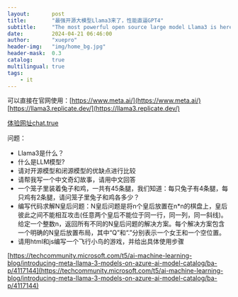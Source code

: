 ```yaml
---
layout:       post
title:        "最强开源大模型Llama3来了，性能直逼GPT4"
subtitle:     "The most powerful open source large model Llama3 is here, its performance is close to GPT4"
date:         2024-04-21 06:46:00
author:       "xuepro"
header-img:   "img/home_bg.jpg"
header-mask:  0.3
catalog:      true
multilingual: true
tags:
    - it
---
```


可以直接在官网使用：[https://www.meta.ai/](https://www.meta.ai/)
[https://llama3.replicate.dev/](https://llama3.replicate.dev/)

[体验网址chat.true](https://chat.tune.app/)

问题：
 - Llama3是什么？
 - 什么是LLM模型?
 - 请对开源模型和闭源模型的优缺点进行比较
 - 请帮我写一个中文奇幻故事，请用中文回答
 - 一个笼子里装着兔子和鸡，一共有45条腿，我们知道：每只兔子有4条腿，每只鸡有2条腿，请问笼子里兔子和鸡各多少？
 -  编写代码求解N皇后问题：N皇后问题是将n个皇后放置在n*n的棋盘上，皇后彼此之间不能相互攻击(任意两个皇后不能位于同一行，同一列，同一斜线)。给定一个整数n，返回所有不同的N皇后问题的解决方案。每个解决方案包含一个明确的N皇后放置布局，其中“Q”和“.”分别表示一个女王和一个空位置。
 - 请用html和js编写一个飞行小鸟的游戏，并给出具体使用步骤


[https://techcommunity.microsoft.com/t5/ai-machine-learning-blog/introducing-meta-llama-3-models-on-azure-ai-model-catalog/ba-p/4117144](https://techcommunity.microsoft.com/t5/ai-machine-learning-blog/introducing-meta-llama-3-models-on-azure-ai-model-catalog/ba-p/4117144)
